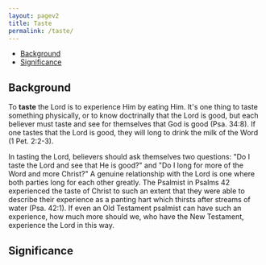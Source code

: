 ```yaml
---
layout: pagev2
title: Taste
permalink: /taste/
---
```

- [Background](#background)
- [Significance](#significance)

## Background

To **taste** the Lord is to experience Him by eating Him. It's one thing to taste something physically, or to know doctrinally that the Lord is good, but each believer must taste and see for themselves that God is good (Psa. 34:8). If one tastes that the Lord is good, they will long to drink the milk of the Word (1 Pet. 2:2-3).

In tasting the Lord, believers should ask themselves two questions: "Do I taste the Lord and see that He is good?" and "Do I long for more of the Word and more Christ?" A genuine relationship with the Lord is one where both parties long for each other greatly. The Psalmist in Psalms 42 experienced the taste of Christ to such an extent that they were able to describe their experience as a panting hart which thirsts after streams of water (Psa. 42:1). If even an Old Testament psalmist can have such an experience, how much more should we, who have the New Testament, experience the Lord in this way.

## Significance
